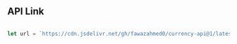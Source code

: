 ## API Link

```javascript 

let url = `https://cdn.jsdelivr.net/gh/fawazahmed0/currency-api@1/latest/currencies/${currency}.json`

```